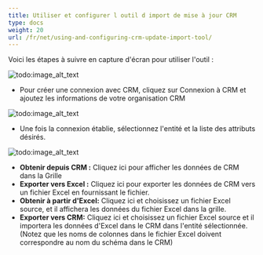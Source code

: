 ```yaml
---
title: Utiliser et configurer l outil d import de mise à jour CRM
type: docs
weight: 20
url: /fr/net/using-and-configuring-crm-update-import-tool/
---
```


Voici les étapes à suivre en capture d'écran pour utiliser l'outil :

![todo:image_alt_text](using-and-configuring-crm-update-import-tool_1)

- Pour créer une connexion avec CRM, cliquez sur Connexion à CRM et ajoutez les informations de votre organisation CRM 

![todo:image_alt_text](using-and-configuring-crm-update-import-tool_2)

- Une fois la connexion établie, sélectionnez l'entité et la liste des attributs désirés. 

![todo:image_alt_text](using-and-configuring-crm-update-import-tool_3)

- **Obtenir depuis CRM :** Cliquez ici pour afficher les données de CRM dans la Grille
- **Exporter vers Excel :** Cliquez ici pour exporter les données de CRM vers un fichier Excel en fournissant le fichier.
- **Obtenir à partir d'Excel:** Cliquez ici et choisissez un fichier Excel source, et il affichera les données du fichier Excel dans la grille.
- **Exporter vers CRM:** Cliquez ici et choisissez un fichier Excel source et il importera les données d'Excel dans le CRM dans l'entité sélectionnée. (Notez que les noms de colonnes dans le fichier Excel doivent correspondre au nom du schéma dans le CRM)
